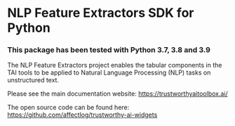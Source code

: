 # NLP Feature Extractors SDK for Python

### This package has been tested with Python 3.7, 3.8 and 3.9

The NLP Feature Extractors project enables the tabular components in the TAI tools to be applied to Natural Language Processing (NLP)
tasks on unstructured text.

Please see the main documentation website:
https://trustworthyaitoolbox.ai/

The open source code can be found here:
https://github.com/affectlog/trustworthy-ai-widgets
